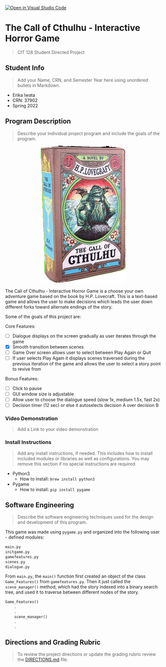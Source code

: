 [![Open in Visual Studio Code](https://classroom.github.com/assets/open-in-vscode-f059dc9a6f8d3a56e377f745f24479a46679e63a5d9fe6f495e02850cd0d8118.svg)](https://classroom.github.com/online_ide?assignment_repo_id=6908356&assignment_repo_type=AssignmentRepo)
# The Call of Cthulhu - Interactive Horror Game

>CIT 128 Student Directed Project


## Student Info

>Add your Name, CRN, and Semester Year here using unordered bullets in Markdown.

* Erika Iwata
* CRN: 37902
* Spring 2022


## Program Description

>Describe your individual project program and include the goals of the program.

<p
    align = "center"
>
<img
    src = "assets/Cthulhu Book.gif"
    alt = "Cthulhu Book"
    style = "display: inline-block; max-width: 100 px"
>
</p>

The Call of Cthulhu - Interactive Horror Game is a choose your own adventure game based on the book by H.P. Lovecraft. This is a text-based game and allows the user to make decisions which leads the user down different forks toward alternate endings of the story.

Some of the goals of this project are:

Core Features:
- [ ] Dialogue displays on the screen gradually as user iterates through the game
- [X] Smooth transition between scenes
- [ ] Game Over screen allows user to select between Play Again or Quit
- [ ] If user selects Play Again it displays scenes traversed during the previous iteration of the game and allows the user to select a story point to revive from

Bonus Features:
- [ ] Click to pause
- [ ] GUI window size is adjustable
- [ ] Allow user to choose the dialogue speed (slow 1x, medium 1.5x, fast 2x)
- [ ] Decision timer (12 sec) or else it autoselects decision A over decision B

### Video Demonstration

>Add a Link to your video demonstration

### Install Instructions

>Add any install instructions, if needed. This includes how to install included modules or libraries as well as configurations. You may remove this section if no special instructions are required.

- Python3
    - How to install: `brew install python3`
- Pygame
    - How to install: `pip install pygame`

## Software Engineering

>Describe the software engineering techniques used for the design and development of this program.

This game was made using `pygame.py` and organized into the following user - defined modules:
```
main.py
initgame.py
gamefeatures.py
scenes.py
dialogue.py
```
From `main.py`, the `main()` function first created an object of the class `Game_Features()` from `gamefeatures.py`. Then it just called the `scene_manager()` method, which had the story indexed into a binary search tree, and used it to traverse between different nodes of the story.
```
Game_Features()
    .
    .
    scene_manager()
    .
    .
```

## Directions and Grading Rubric

>To review the project directions or update the grading rubric review the [DIRECTIONS.md](DIRECTIONS.md) file.
